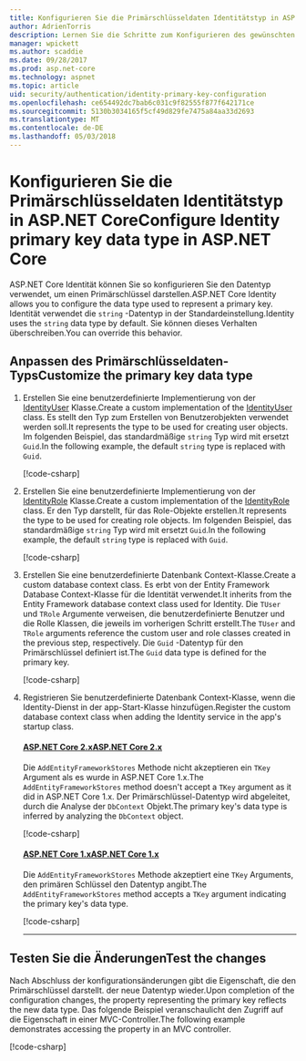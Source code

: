 ```yaml
---
title: Konfigurieren Sie die Primärschlüsseldaten Identitätstyp in ASP.NET Core
author: AdrienTorris
description: Lernen Sie die Schritte zum Konfigurieren des gewünschten Datentyps für den Primärschlüssel ASP.NET Core Identity verwendet.
manager: wpickett
ms.author: scaddie
ms.date: 09/28/2017
ms.prod: asp.net-core
ms.technology: aspnet
ms.topic: article
uid: security/authentication/identity-primary-key-configuration
ms.openlocfilehash: ce654492dc7bab6c031c9f82555f877f642171ce
ms.sourcegitcommit: 5130b3034165f5cf49d829fe7475a84aa33d2693
ms.translationtype: MT
ms.contentlocale: de-DE
ms.lasthandoff: 05/03/2018
---
```

# <a name="configure-identity-primary-key-data-type-in-aspnet-core"></a><span data-ttu-id="4eec1-103">Konfigurieren Sie die Primärschlüsseldaten Identitätstyp in ASP.NET Core</span><span class="sxs-lookup"><span data-stu-id="4eec1-103">Configure Identity primary key data type in ASP.NET Core</span></span>

<span data-ttu-id="4eec1-104">ASP.NET Core Identität können Sie so konfigurieren Sie den Datentyp verwendet, um einen Primärschlüssel darstellen.</span><span class="sxs-lookup"><span data-stu-id="4eec1-104">ASP.NET Core Identity allows you to configure the data type used to represent a primary key.</span></span> <span data-ttu-id="4eec1-105">Identität verwendet die `string` -Datentyp in der Standardeinstellung.</span><span class="sxs-lookup"><span data-stu-id="4eec1-105">Identity uses the `string` data type by default.</span></span> <span data-ttu-id="4eec1-106">Sie können dieses Verhalten überschreiben.</span><span class="sxs-lookup"><span data-stu-id="4eec1-106">You can override this behavior.</span></span>

## <a name="customize-the-primary-key-data-type"></a><span data-ttu-id="4eec1-107">Anpassen des Primärschlüsseldaten-Typs</span><span class="sxs-lookup"><span data-stu-id="4eec1-107">Customize the primary key data type</span></span>

1. <span data-ttu-id="4eec1-108">Erstellen Sie eine benutzerdefinierte Implementierung von der [IdentityUser](/dotnet/api/microsoft.aspnetcore.identity.entityframeworkcore.identityuser-1) Klasse.</span><span class="sxs-lookup"><span data-stu-id="4eec1-108">Create a custom implementation of the [IdentityUser](/dotnet/api/microsoft.aspnetcore.identity.entityframeworkcore.identityuser-1) class.</span></span> <span data-ttu-id="4eec1-109">Es stellt den Typ zum Erstellen von Benutzerobjekten verwendet werden soll.</span><span class="sxs-lookup"><span data-stu-id="4eec1-109">It represents the type to be used for creating user objects.</span></span> <span data-ttu-id="4eec1-110">Im folgenden Beispiel, das standardmäßige `string` Typ wird mit ersetzt `Guid`.</span><span class="sxs-lookup"><span data-stu-id="4eec1-110">In the following example, the default `string` type is replaced with `Guid`.</span></span>

    [!code-csharp[](identity/sample/src/ASPNET-IdentityDemo-PrimaryKeysConfig/Models/ApplicationUser.cs?highlight=4&range=7-13)]

2. <span data-ttu-id="4eec1-111">Erstellen Sie eine benutzerdefinierte Implementierung von der [IdentityRole](/dotnet/api/microsoft.aspnetcore.identity.entityframeworkcore.identityrole-1) Klasse.</span><span class="sxs-lookup"><span data-stu-id="4eec1-111">Create a custom implementation of the [IdentityRole](/dotnet/api/microsoft.aspnetcore.identity.entityframeworkcore.identityrole-1) class.</span></span> <span data-ttu-id="4eec1-112">Er den Typ darstellt, für das Role-Objekte erstellen.</span><span class="sxs-lookup"><span data-stu-id="4eec1-112">It represents the type to be used for creating role objects.</span></span> <span data-ttu-id="4eec1-113">Im folgenden Beispiel, das standardmäßige `string` Typ wird mit ersetzt `Guid`.</span><span class="sxs-lookup"><span data-stu-id="4eec1-113">In the following example, the default `string` type is replaced with `Guid`.</span></span>

    [!code-csharp[](identity/sample/src/ASPNET-IdentityDemo-PrimaryKeysConfig/Models/ApplicationRole.cs?highlight=3&range=7-12)]

3. <span data-ttu-id="4eec1-114">Erstellen Sie eine benutzerdefinierte Datenbank Context-Klasse.</span><span class="sxs-lookup"><span data-stu-id="4eec1-114">Create a custom database context class.</span></span> <span data-ttu-id="4eec1-115">Es erbt von der Entity Framework Database Context-Klasse für die Identität verwendet.</span><span class="sxs-lookup"><span data-stu-id="4eec1-115">It inherits from the Entity Framework database context class used for Identity.</span></span> <span data-ttu-id="4eec1-116">Die `TUser` und `TRole` Argumente verweisen, die benutzerdefinierte Benutzer und die Rolle Klassen, die jeweils im vorherigen Schritt erstellt.</span><span class="sxs-lookup"><span data-stu-id="4eec1-116">The `TUser` and `TRole` arguments reference the custom user and role classes created in the previous step, respectively.</span></span> <span data-ttu-id="4eec1-117">Die `Guid` -Datentyp für den Primärschlüssel definiert ist.</span><span class="sxs-lookup"><span data-stu-id="4eec1-117">The `Guid` data type is defined for the primary key.</span></span>

    [!code-csharp[](identity/sample/src/ASPNET-IdentityDemo-PrimaryKeysConfig/Data/ApplicationDbContext.cs?highlight=3&range=9-26)]

4. <span data-ttu-id="4eec1-118">Registrieren Sie benutzerdefinierte Datenbank Context-Klasse, wenn die Identity-Dienst in der app-Start-Klasse hinzufügen.</span><span class="sxs-lookup"><span data-stu-id="4eec1-118">Register the custom database context class when adding the Identity service in the app's startup class.</span></span>

   #### <a name="aspnet-core-2xtabaspnetcore2x"></a>[<span data-ttu-id="4eec1-119">ASP.NET Core 2.x</span><span class="sxs-lookup"><span data-stu-id="4eec1-119">ASP.NET Core 2.x</span></span>](#tab/aspnetcore2x/)
    <span data-ttu-id="4eec1-120">Die `AddEntityFrameworkStores` Methode nicht akzeptieren ein `TKey` Argument als es wurde in ASP.NET Core 1.x.</span><span class="sxs-lookup"><span data-stu-id="4eec1-120">The `AddEntityFrameworkStores` method doesn't accept a `TKey` argument as it did in ASP.NET Core 1.x.</span></span> <span data-ttu-id="4eec1-121">Der Primärschlüssel-Datentyp wird abgeleitet, durch die Analyse der `DbContext` Objekt.</span><span class="sxs-lookup"><span data-stu-id="4eec1-121">The primary key's data type is inferred by analyzing the `DbContext` object.</span></span>

    [!code-csharp[](identity/sample/src/ASPNETv2-IdentityDemo-PrimaryKeysConfig/Startup.cs?highlight=6-8&range=25-37)]

   #### <a name="aspnet-core-1xtabaspnetcore1x"></a>[<span data-ttu-id="4eec1-122">ASP.NET Core 1.x</span><span class="sxs-lookup"><span data-stu-id="4eec1-122">ASP.NET Core 1.x</span></span>](#tab/aspnetcore1x/)
    <span data-ttu-id="4eec1-123">Die `AddEntityFrameworkStores` Methode akzeptiert eine `TKey` Arguments, den primären Schlüssel den Datentyp angibt.</span><span class="sxs-lookup"><span data-stu-id="4eec1-123">The `AddEntityFrameworkStores` method accepts a `TKey` argument indicating the primary key's data type.</span></span>

    [!code-csharp[](identity/sample/src/ASPNET-IdentityDemo-PrimaryKeysConfig/Startup.cs?highlight=9-11&range=39-55)]

   * * *
## <a name="test-the-changes"></a><span data-ttu-id="4eec1-124">Testen Sie die Änderungen</span><span class="sxs-lookup"><span data-stu-id="4eec1-124">Test the changes</span></span>

<span data-ttu-id="4eec1-125">Nach Abschluss der konfigurationsänderungen gibt die Eigenschaft, die den Primärschlüssel darstellt. der neue Datentyp wieder.</span><span class="sxs-lookup"><span data-stu-id="4eec1-125">Upon completion of the configuration changes, the property representing the primary key reflects the new data type.</span></span> <span data-ttu-id="4eec1-126">Das folgende Beispiel veranschaulicht den Zugriff auf die Eigenschaft in einer MVC-Controller.</span><span class="sxs-lookup"><span data-stu-id="4eec1-126">The following example demonstrates accessing the property in an MVC controller.</span></span>

[!code-csharp[](identity/sample/src/ASPNET-IdentityDemo-PrimaryKeysConfig/Controllers/AccountController.cs?name=snippet_GetCurrentUserId&highlight=6)]
